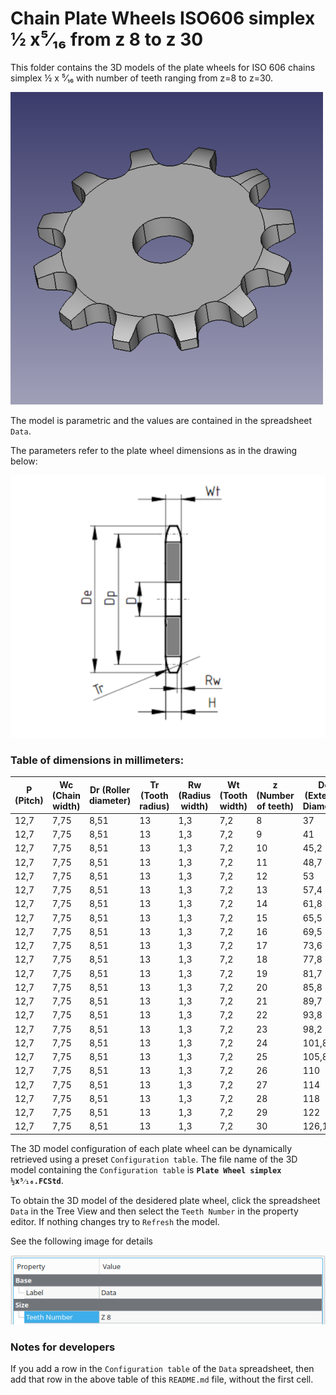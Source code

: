 # Chain Plate Wheels ISO606 simplex ½ x⁵⁄₁₆ from z 8 to z 30

This folder contains the 3D models of the plate wheels for ISO 606 chains simplex ½ x ⁵⁄₁₆ with number of teeth ranging from z=8 to z=30.

![Image](../images/simplex_screenshot.png "Plate Wheel Simplex")

The model is parametric and the values are contained in the spreadsheet `Data`.

The parameters refer to the plate wheel dimensions as in the drawing below:

![Drawing](../images/simplex_drawing.png "Drawing")

### Table of dimensions in millimeters:

P (Pitch)|Wc (Chain width)|Dr (Roller diameter)|Tr (Tooth radius)|Rw (Radius width)|Wt (Tooth width)|z (Number of teeth)|De (External Diameter)|Dp (Pitch diameter)|D (Hole diameter)|H (Total height)
---|---|---|---|---|---|---|---|---|---|---
12,7|7,75|8,51|13|1,3|7,2|8|37|33,18|8|7,2
12,7|7,75|8,51|13|1,3|7,2|9|41|37,13|8|7,2
12,7|7,75|8,51|13|1,3|7,2|10|45,2|41,1|8|7,2
12,7|7,75|8,51|13|1,3|7,2|11|48,7|45,07|10|7,2
12,7|7,75|8,51|13|1,3|7,2|12|53|49,07|10|7,2
12,7|7,75|8,51|13|1,3|7,2|13|57,4|53,06|10|7,2
12,7|7,75|8,51|13|1,3|7,2|14|61,8|57,07|10|7,2
12,7|7,75|8,51|13|1,3|7,2|15|65,5|61,09|10|7,2
12,7|7,75|8,51|13|1,3|7,2|16|69,5|65,1|10|7,2
12,7|7,75|8,51|13|1,3|7,2|17|73,6|69,11|10|7,2
12,7|7,75|8,51|13|1,3|7,2|18|77,8|73,14|10|7,2
12,7|7,75|8,51|13|1,3|7,2|19|81,7|77,16|10|7,2
12,7|7,75|8,51|13|1,3|7,2|20|85,8|81,19|10|7,2
12,7|7,75|8,51|13|1,3|7,2|21|89,7|85,22|12|7,2
12,7|7,75|8,51|13|1,3|7,2|22|93,8|89,24|12|7,2
12,7|7,75|8,51|13|1,3|7,2|23|98,2|93,27|12|7,2
12,7|7,75|8,51|13|1,3|7,2|24|101,8|97,29|12|7,2
12,7|7,75|8,51|13|1,3|7,2|25|105,8|101,33|12|7,2
12,7|7,75|8,51|13|1,3|7,2|26|110|105,36|16|7,2
12,7|7,75|8,51|13|1,3|7,2|27|114|109,4|16|7,2
12,7|7,75|8,51|13|1,3|7,2|28|118|113,42|16|7,2
12,7|7,75|8,51|13|1,3|7,2|29|122|117,46|16|7,2
12,7|7,75|8,51|13|1,3|7,2|30|126,1|121,5|16|7,2

The 3D model configuration of each plate wheel can be dynamically retrieved using a preset `Configuration table`.
The file name of the 3D model containing the `Configuration table` is **`Plate Wheel simplex ½x⁵⁄₁₆.FCStd`**.

To obtain the 3D model of the desidered plate wheel, click the spreadsheet `Data` in the Tree View and then select the `Teeth Number` in the property editor. If nothing changes try to `Refresh` the model.

See the following image for details

![Drawing](../images/configuration.png "Configuration")

### Notes for developers
If you add a row in the `Configuration table` of the `Data` spreadsheet, then add that row in the above table of this `README.md` file, without the first cell.
